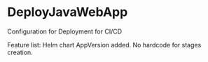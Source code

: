 # DeployJavaWebApp
Configuration for Deployment for CI/CD


Feature list:
Helm chart AppVersion added.
No hardcode for stages creation.
